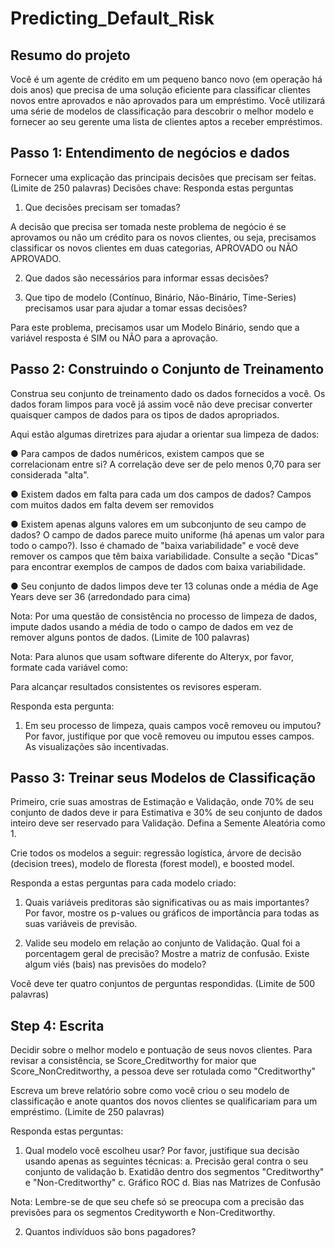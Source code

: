 # Predicting_Default_Risk

## Resumo do projeto
Você é um agente de crédito em um pequeno banco novo (em operação há dois anos) que precisa de uma solução eficiente para classificar clientes novos entre aprovados e não aprovados para um empréstimo. Você utilizará uma série de modelos de classificação para descobrir o melhor modelo e fornecer ao seu gerente uma lista de clientes aptos a receber empréstimos.

## Passo 1: Entendimento de negócios e dados
Fornecer uma explicação das principais decisões que precisam ser feitas. (Limite de 250 palavras)
Decisões chave:
Responda estas perguntas

1.	Que decisões precisam ser tomadas?

A decisão que precisa ser tomada neste problema de negócio é se aprovamos ou não um crédito para os novos clientes, ou seja, precisamos classificar os novos clientes em duas categorias, APROVADO ou NÃO APROVADO.

2.	Que dados são necessários para informar essas decisões?



3.	Que tipo de modelo (Contínuo, Binário, Não-Binário, Time-Series) precisamos usar para ajudar a tomar essas decisões?

Para este problema, precisamos usar um Modelo Binário, sendo que a variável resposta é SIM ou NÃO para a aprovação.

## Passo 2: Construindo o Conjunto de Treinamento

Construa seu conjunto de treinamento dado os dados fornecidos a você. Os dados foram limpos para você já assim você não deve precisar converter quaisquer campos de dados para os tipos de dados apropriados.

Aqui estão algumas diretrizes para ajudar a orientar sua limpeza de dados:

●	Para campos de dados numéricos, existem campos que se correlacionam entre si? A correlação deve ser de pelo menos 0,70 para ser considerada "alta".

●	Existem dados em falta para cada um dos campos de dados? Campos com muitos dados em falta devem ser removidos

●	Existem apenas alguns valores em um subconjunto de seu campo de dados? O campo de dados parece muito uniforme (há apenas um valor para todo o campo?). Isso é chamado de "baixa variabilidade" e você deve remover os campos que têm baixa variabilidade. Consulte a seção "Dicas" para encontrar exemplos de campos de dados com baixa variabilidade.

●	Seu conjunto de dados limpos deve ter 13 colunas onde a média de  Age Years  deve ser 36 (arredondado para cima)

Nota: Por uma questão de consistência no processo de limpeza de dados, impute dados usando a média de todo o campo de dados em vez de remover alguns pontos de dados. (Limite de 100 palavras)

Nota: Para alunos que usam software diferente do Alteryx, por favor, formate cada variável como:




Para alcançar resultados consistentes os revisores esperam.

Responda esta pergunta:

1.	Em seu processo de limpeza, quais campos você removeu ou imputou? Por favor, justifique por que você removeu ou imputou esses campos. As visualizações são incentivadas.

## Passo 3: Treinar seus Modelos de Classificação

Primeiro, crie suas amostras de Estimação e Validação, onde 70% de seu conjunto de dados deve ir para Estimativa e 30% de seu conjunto de dados inteiro deve ser reservado para Validação. Defina a Semente Aleatória como 1.

Crie todos os modelos a seguir: regressão logística, árvore de decisão (decision trees), modelo de floresta (forest model), e boosted model. 

Responda a estas perguntas para cada modelo criado:

1.	Quais variáveis preditoras são significativas ou as mais importantes? Por favor, mostre os p-values ou gráficos de importância para todas as suas variáveis de previsão.

2.	Valide seu modelo em relação ao conjunto de Validação. Qual foi a porcentagem geral de precisão? Mostre a matriz de confusão. Existe algum viés (bais) nas previsões do modelo?

Você deve ter quatro conjuntos de perguntas respondidas. (Limite de 500 palavras)


## Step 4: Escrita

Decidir sobre o melhor modelo e pontuação de seus novos clientes. Para revisar a consistência, se Score_Creditworthy for maior que Score_NonCreditworthy, a pessoa deve ser rotulada como "Creditworthy"

Escreva um breve relatório sobre como você criou o seu modelo de classificação e anote quantos dos novos clientes se qualificariam para um empréstimo. (Limite de 250 palavras)

Responda estas perguntas:

1.	Qual modelo você escolheu usar? Por favor, justifique sua decisão usando apenas as seguintes técnicas:
a.	Precisão geral contra o seu conjunto de validação
b.	Exatidão dentro dos segmentos "Creditworthy" e "Non-Creditworthy"
c.	Gráfico ROC
d.	Bias nas Matrizes de Confusão

Nota: Lembre-se de que seu chefe só se preocupa com a precisão das previsões para os segmentos Credityworth e Non-Creditworthy.

2.	Quantos indivíduos são bons pagadores?
